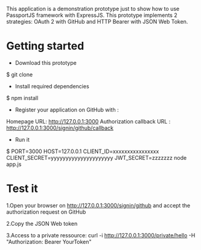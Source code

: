 
This application is a demonstration prototype just to show how to use PassportJS framework with ExpressJS. This prototype implements 2 strategies: OAuth 2 with GitHub and HTTP Bearer with JSON Web Token.

# Getting started

* Download this prototype

$ git clone

* Install required dependencies

$ npm install

* Register your application on GitHub with :

Homepage URL: http://127.0.0.1:3000
Authorization callback URL : http://127.0.0.1:3000/signin/github/callback

* Run it

$ PORT=3000 HOST=127.0.0.1 CLIENT_ID=xxxxxxxxxxxxxxxx CLIENT_SECRET=yyyyyyyyyyyyyyyyyyyyy JWT_SECRET=zzzzzzz node app.js
 
# Test it

1.Open your browser on http://127.0.0.1:3000/signin/github and accept the authorization request on GitHub

2.Copy the JSON Web token

3.Access to a private ressource: curl -i http://127.0.0.1:3000/private/hello -H "Authorization: Bearer YourToken"
